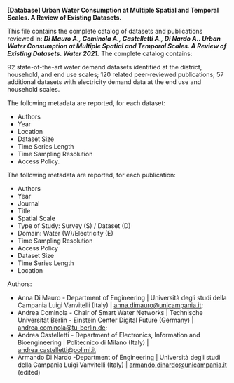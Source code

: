 **[Database] Urban Water Consumption at Multiple Spatial and Temporal Scales. A Review of Existing Datasets.**

This file contains the complete catalog of datasets and publications reviewed in: **_Di Mauro A., Cominola A., Castelletti A., Di Nardo A.. Urban Water Consumption at Multiple Spatial and Temporal Scales. A Review of Existing Datasets. Water 2021._** The complete catalog contains:

92 state-of-the-art water demand datasets identified at the district, household, and end use scales;
120 related peer-reviewed publications;
57 additional datasets with electricity demand data at the end use and household scales.

The following metadata are reported, for each dataset:

* Authors
* Year
* Location
* Dataset Size
* Time Series Length
* Time Sampling Resolution
* Access Policy.

The following metadata are reported, for each publication:

* Authors
* Year
* Journal
* Title
* Spatial Scale
* Type of Study: Survey (S) / Dataset (D)
* Domain: Water (W)/Electricity (E)
* Time Sampling Resolution
* Access Policy
* Dataset Size
* Time Series Length
* Location

Authors:
* Anna Di Mauro - Department of Engineering | Università degli studi della Campania Luigi Vanvitelli (Italy) |  anna.dimauro@unicampania.it;
* Andrea Cominola - Chair of Smart Water Networks | Technische Universität Berlin - Einstein Center Digital Future (Germany) |  andrea.cominola@tu-berlin.de;
* Andrea Castelletti - Department of Electronics, Information and Bioengineering | Politecnico di Milano (Italy) | andrea.castelletti@polimi.it
* Armando Di Nardo -Department of Engineering | Università degli studi della Campania Luigi Vanvitelli (Italy) |   armando.dinardo@unicampania.it (edited) 

 
